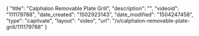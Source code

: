 {
    "title": "Calphalon Removable Plate Grill",
    "description": "",
    "videoid": "111179788",
    "date_created": "1502923143",
    "date_modified": "1504247458",
    "type": "captivate",
    "layout": "video",
    "url": "\/v\/calphalon-removable-plate-grill\/111179788"
}